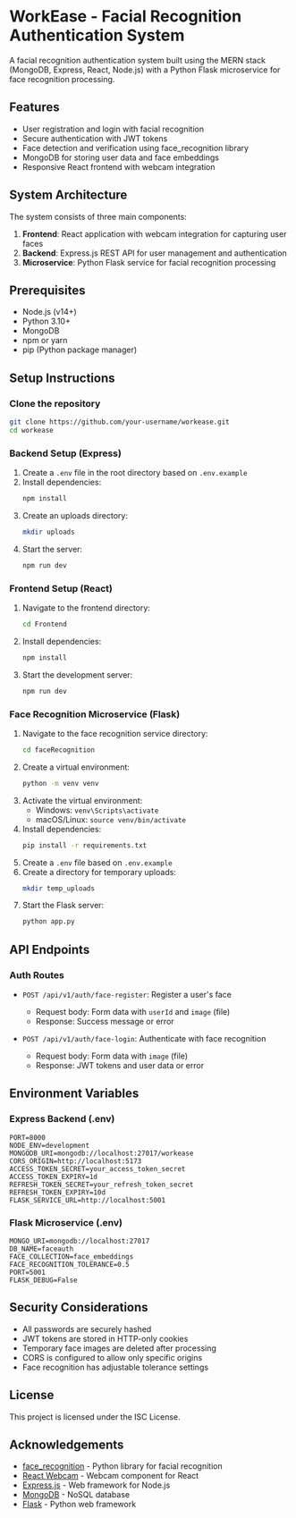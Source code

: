 # WorkEase - Facial Recognition Authentication System

A facial recognition authentication system built using the MERN stack (MongoDB, Express, React, Node.js) with a Python Flask microservice for face recognition processing.

## Features

- User registration and login with facial recognition
- Secure authentication with JWT tokens
- Face detection and verification using face_recognition library
- MongoDB for storing user data and face embeddings
- Responsive React frontend with webcam integration

## System Architecture

The system consists of three main components:

1. **Frontend**: React application with webcam integration for capturing user faces
2. **Backend**: Express.js REST API for user management and authentication
3. **Microservice**: Python Flask service for facial recognition processing

## Prerequisites

- Node.js (v14+)
- Python 3.10+
- MongoDB
- npm or yarn
- pip (Python package manager)

## Setup Instructions

### Clone the repository

```bash
git clone https://github.com/your-username/workease.git
cd workease
```

### Backend Setup (Express)

1. Create a `.env` file in the root directory based on `.env.example`
2. Install dependencies:
   ```bash
   npm install
   ```
3. Create an uploads directory:
   ```bash
   mkdir uploads
   ```
4. Start the server:
   ```bash
   npm run dev
   ```

### Frontend Setup (React)

1. Navigate to the frontend directory:
   ```bash
   cd Frontend
   ```
2. Install dependencies:
   ```bash
   npm install
   ```
3. Start the development server:
   ```bash
   npm run dev
   ```

### Face Recognition Microservice (Flask)

1. Navigate to the face recognition service directory:
   ```bash
   cd faceRecognition
   ```
2. Create a virtual environment:
   ```bash
   python -m venv venv
   ```
3. Activate the virtual environment:
   - Windows: `venv\Scripts\activate`
   - macOS/Linux: `source venv/bin/activate`
4. Install dependencies:
   ```bash
   pip install -r requirements.txt
   ```
5. Create a `.env` file based on `.env.example`
6. Create a directory for temporary uploads:
   ```bash
   mkdir temp_uploads
   ```
7. Start the Flask server:
   ```bash
   python app.py
   ```

## API Endpoints

### Auth Routes

- `POST /api/v1/auth/face-register`: Register a user's face
  - Request body: Form data with `userId` and `image` (file)
  - Response: Success message or error

- `POST /api/v1/auth/face-login`: Authenticate with face recognition
  - Request body: Form data with `image` (file)
  - Response: JWT tokens and user data or error

## Environment Variables

### Express Backend (.env)

```
PORT=8000
NODE_ENV=development
MONGODB_URI=mongodb://localhost:27017/workease
CORS_ORIGIN=http://localhost:5173
ACCESS_TOKEN_SECRET=your_access_token_secret
ACCESS_TOKEN_EXPIRY=1d
REFRESH_TOKEN_SECRET=your_refresh_token_secret
REFRESH_TOKEN_EXPIRY=10d
FLASK_SERVICE_URL=http://localhost:5001
```

### Flask Microservice (.env)

```
MONGO_URI=mongodb://localhost:27017
DB_NAME=faceauth
FACE_COLLECTION=face_embeddings
FACE_RECOGNITION_TOLERANCE=0.5
PORT=5001
FLASK_DEBUG=False
```

## Security Considerations

- All passwords are securely hashed
- JWT tokens are stored in HTTP-only cookies
- Temporary face images are deleted after processing
- CORS is configured to allow only specific origins
- Face recognition has adjustable tolerance settings

## License

This project is licensed under the ISC License.

## Acknowledgements

- [face_recognition](https://github.com/ageitgey/face_recognition) - Python library for facial recognition
- [React Webcam](https://github.com/mozmorris/react-webcam) - Webcam component for React
- [Express.js](https://expressjs.com/) - Web framework for Node.js
- [MongoDB](https://www.mongodb.com/) - NoSQL database
- [Flask](https://flask.palletsprojects.com/) - Python web framework 